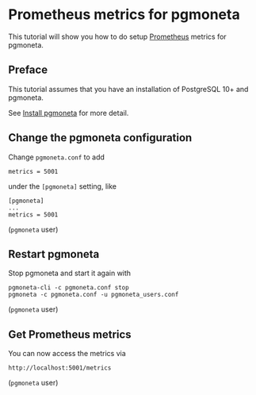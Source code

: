 # Prometheus metrics for pgmoneta

This tutorial will show you how to do setup [Prometheus](https://prometheus.io/) metrics for pgmoneta.

## Preface

This tutorial assumes that you have an installation of PostgreSQL 10+ and pgmoneta.

See [Install pgmoneta](https://github.com/pgmoneta/pgmoneta/blob/main/doc/tutorial/01_install.md)
for more detail.

## Change the pgmoneta configuration

Change `pgmoneta.conf` to add

```
metrics = 5001
```

under the `[pgmoneta]` setting, like

```
[pgmoneta]
...
metrics = 5001
```

(`pgmoneta` user)

## Restart pgmoneta

Stop pgmoneta and start it again with

```
pgmoneta-cli -c pgmoneta.conf stop
pgmoneta -c pgmoneta.conf -u pgmoneta_users.conf
```

(`pgmoneta` user)

## Get Prometheus metrics

You can now access the metrics via

```
http://localhost:5001/metrics
```

(`pgmoneta` user)
